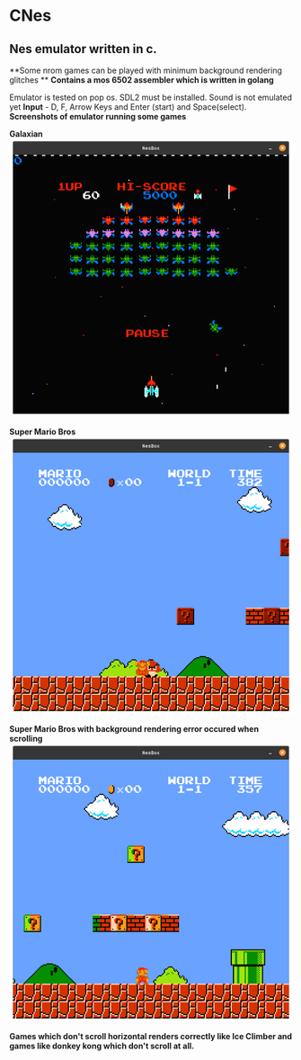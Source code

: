 # CNes
## Nes emulator written in c.

**Some nrom games can be played with minimum background rendering glitches **
**Contains a mos 6502 assembler which is written in golang**

Emulator is tested on pop os. SDL2 must be installed.
Sound is not emulated yet
**Input** - D, F, Arrow Keys and Enter (start) and Space(select).
**Screenshots of emulator running some games**

**Galaxian**
![Galaxian](https://github.com/DipeshChouhan/CNes/blob/main/images/Screenshot%20from%202022-02-07%2014-10-48.png)

**Super Mario Bros**
![Super Mario Bros](https://github.com/DipeshChouhan/CNes/blob/main/images/Screenshot%20from%202022-02-07%2014-11-23.png)

**Super Mario Bros with background rendering error occured when scrolling**
![Super Mario Bros with background rendering error.](https://github.com/DipeshChouhan/CNes/blob/main/images/Screenshot%20from%202022-02-07%2014-11-43.png)

**Games which don't scroll horizontal renders correctly like Ice Climber and games like donkey kong which don't scroll at all.**
